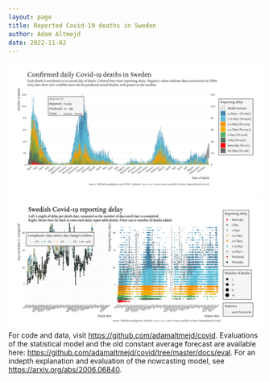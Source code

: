 ```yaml
---
layout: page
title: Reported Covid-19 deaths in Sweden
author: Adam Altmejd
date: 2022-11-02
---
```


![Graph of Swedish Covid-19 deaths with reporting delay.](deaths_lag_sweden_2022-11-02.png "Swedish Covid-19 deaths.")
![Graph of Swedish Covid-19 reporting delay in daily deaths.](lag_trend_sweden_2022-11-02.png "Trend in Swedish Covid-19 mortality reporting delay.")
For code and data, visit <https://github.com/adamaltmejd/covid>.
Evaluations of the statistical model and the old constant average forecast are available here: <https://github.com/adamaltmejd/covid/tree/master/docs/eval>.
For an indepth explanation and evaluation of the nowcasting model, see <https://arxiv.org/abs/2006.06840>.
